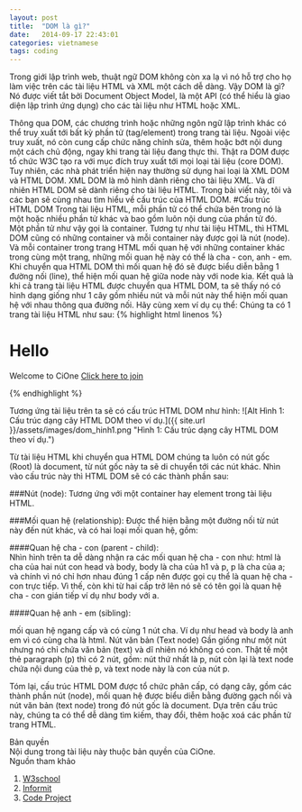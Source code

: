 ```yaml
---
layout: post
title:  "DOM là gì?"
date:   2014-09-17 22:43:01
categories: vietnamese
tags: coding
---
```

Trong giới lập trình web, thuật ngữ DOM không còn xa lạ vì nó hỗ trợ cho họ làm việc trên các tài liệu HTML và XML một cách dễ dàng. Vậy DOM là gì? Nó được viết tắt bởi Document Object Model, là một API (có thể hiểu là giao diện lập trình ứng dụng) cho các tài liệu như HTML hoặc XML.  

Thông qua DOM, các chương trình hoặc những ngôn ngữ lập trình khác có thể truy xuất tới bất kỳ phần tử (tag/element) trong trang tài liệu. Ngoài việc truy xuất, nó còn cung cấp chức năng chỉnh sửa, thêm hoặc bớt nội dung một cách chủ động, ngay khi trang tài liệu đang thực thi.
Thật ra DOM được tổ chức W3C tạo ra với mục đích truy xuất tới mọi loại tài liệu (core DOM). Tuy nhiên, các nhà phát triển hiện nay thường sử dụng hai loại là XML DOM và HTML DOM. XML DOM là mô hình dành riêng cho tài liệu XML. Và dĩ nhiên HTML DOM sẽ dành riêng cho tài liệu HTML.
Trong bài viết này, tôi và các bạn sẽ cùng nhau tìm hiểu về cấu trúc của HTML DOM.
#Cấu trúc HTML DOM
Trong tài liệu HTML, mỗi phần tử có thể chứa bên trong nó là một hoặc nhiều phần tử khác và bao gồm luôn nội dung của phần tử đó. Một phần tử như vậy gọi là container. Tương tự như tài liệu HTML, thì HTML DOM cũng có những container và mỗi container này được gọi là nút (node). Và mỗi container trong trang HTML mối quan hệ với những container khác trong cùng một trang, những mối quan hệ này có thể là cha - con, anh - em. Khi chuyển qua HTML DOM thì mối quan hệ đó sẽ được biểu diễn bằng 1 đường nối (line), thể hiện mối quan hệ giữa node này với node kia. Kết quả là khi cả trang tài liệu HTML được chuyển qua HTML DOM, ta sẽ thấy nó có hình dạng giống như 1 cây gồm nhiều nút và mỗi nút này thể hiện mối quan hệ với nhau thông qua đường nối. Hãy cùng xem ví dụ cụ thể:
Chúng ta có 1 trang tài liệu HTML như sau:
{% highlight html linenos %}
<html>
    <head>
    </head>
    <body>
    	<h1>Hello</h1>
    	<p>
		Welcome to CiOne <a href="lophoc.cione.com.vn">Click here to join</a>
    	</p>
    </body>
</html>
{% endhighlight %}

Tương ứng tài liệu trên ta sẽ có cấu trúc HTML DOM như hình:
![Alt Hình 1: Cấu trúc dạng cây HTML DOM theo ví dụ.]({{ site.url }}/assets/images/dom_hinh1.png "Hình 1: Cấu trúc dạng cây HTML DOM theo ví dụ.")  

Từ tài liệu HTML khi chuyển qua HTML DOM chúng ta luôn có nút gốc (Root) là document, từ nút gốc này ta sẽ di chuyển tới các nút khác. Nhìn vào cấu trúc này thì HTML DOM sẽ có các thành phần sau:  

###Nút (node):
Tương ứng với một container hay element trong tài liệu HTML.  

###Mối quan hệ (relationship):
Được thể hiện bằng một đường nối từ nút này đến nút khác, và có hai loại mối quan hệ, gồm:  

####Quan hệ cha - con (parent - child):  
Nhìn hình trên ta dễ dàng nhận ra các mối quan hệ cha - con như: html là cha của hai nút con head và body, body là cha của h1 và p, p là cha của a; và chính vì nó chỉ hơn nhau đúng 1 cấp nên được gọi cụ thể là quan hệ cha - con trực tiếp. Vì thế, còn khi từ hai cấp trở lên nó sẽ có tên gọi là quan hệ cha - con gián tiếp ví dụ như body với a.  

####Quan hệ anh - em (sibling):  

mối quan hệ ngang cấp và có cùng 1 nút cha. Ví dụ như head và body là anh em vì có cùng cha là html.
Nút văn bản (Text node)
Gần giống như một nút nhưng nó chỉ chứa văn bản (text) và dĩ nhiên nó không có con. Thật tế một thẻ paragraph (p) thì có 2 nút, gồm: nút thứ nhất là p, nút còn lại là text node chứa nội dung của thẻ p, và text node này là con của nút p.  

Tóm lại, cấu trúc HTML DOM được tổ chức phân cấp, có dạng cây, gồm các thành phần nút (node), mối quan hệ được biểu diễn bằng đường gạch nối và nút văn bản (text node) trong đó nút gốc là document. Dựa trên cấu trúc này, chúng ta có thể dễ dàng tìm kiếm, thay đổi, thêm hoặc xoá các phần tử trang HTML.  

<div class="panel">
<p>
	Bản quyền<br>
	Nội dung trong tài liệu này thuộc bản quyền của CiOne.  <br/>
	Nguồn tham khảo
	<ol>
	 <li> <a href="http://www.w3schools.com/js/js_htmldom.asp">W3school</a></li>
	 <li>  <a href="http://www.informit.com/library/content.aspx?b=STY_JavaScript_24_hours&seqNum=199">Informit</a></li>
	 <li>  <a href="http://www.codeproject.com/Articles/35803/Chapter-Document-Object-Model-DOM-Objects-and-C">Code Project</a></li>
	</ol>
</p>
</div>


